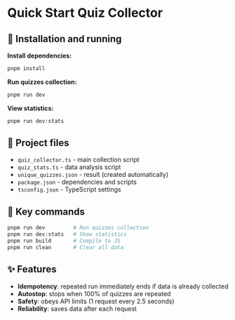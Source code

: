 # Quick Start Quiz Collector

## 🚀 Installation and running

**Install dependencies:**

```bash
pnpm install
```

**Run quizzes collection:**

```bash
pnpm run dev
```

**View statistics:**

```bash
pnpm run dev:stats
```

## 📁 Project files

- `quiz_collector.ts` - main collection script
- `quiz_stats.ts` - data analysis script
- `unique_quizzes.json` - result (created automatically)
- `package.json` - dependencies and scripts
- `tsconfig.json` - TypeScript settings

## 🎯 Key commands

```bash
pnpm run dev         # Run quizzes collection
pnpm run dev:stats   # Show statistics
pnpm run build       # Compile to JS
pnpm run clean       # Clear all data
```

## ✨ Features

- **Idempotency**: repeated run immediately ends if data is already collected
- **Autostop**: stops when 100% of quizzes are repeated  
- **Safety**: obeys API limits (1 request every 2.5 seconds)
- **Reliability**: saves data after each request
